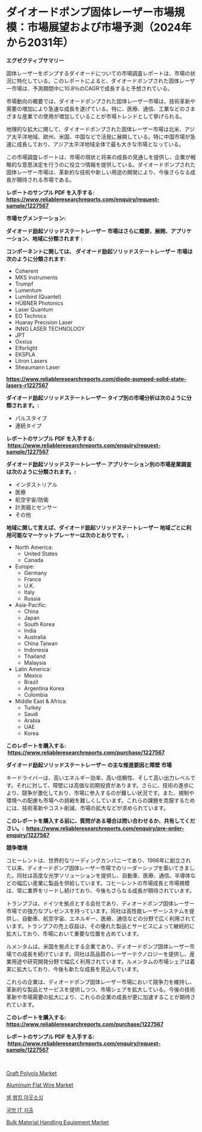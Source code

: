 <p><h1>ダイオードポンプ固体レーザー市場規模：市場展望および市場予測（2024年から2031年）</h1></p><p><strong>エグゼクティブサマリー</strong></p>
<p><p>固体レーザーをポンプするダイオードについての市場調査レポートは、市場の状況に特化している。このレポートによると、ダイオードポンプされた固体レーザー市場は、予測期間中に10.8％のCAGRで成長すると予想されている。 </p><p>市場動向の概要では、ダイオードポンプされた固体レーザー市場は、技術革新や需要の増加により急速な成長を遂げている。特に、医療、通信、工業などのさまざまな産業での使用が増加していることが市場トレンドとして挙げられる。</p><p>地理的な拡大に関して、ダイオードポンプされた固体レーザー市場は北米、アジア太平洋地域、欧州、米国、中国などで活発に展開している。特に中国市場が急速に成長しており、アジア太平洋地域全体で最も大きな市場となっている。</p><p>この市場調査レポートは、市場の現状と将来の成長の見通しを提供し、企業が戦略的な意思決定を行うのに役立つ情報を提供している。ダイオードポンプされた固体レーザー市場は、革新的な技術や新しい用途の開発により、今後さらなる成長が期待される市場である。</p></p>
<p><strong>レポートのサンプル PDF を入手する: <a href="https://www.reliableresearchreports.com/enquiry/request-sample/1227567">https://www.reliableresearchreports.com/enquiry/request-sample/1227567</a></strong></p>
<p><strong>市場セグメンテーション:</strong></p>
<p><strong> ダイオード励起ソリッドステートレーザー 市場はさらに概要、展開、アプリケーション、地域に分類されます :</strong></p>
<p><strong>コンポーネントに関しては、 ダイオード励起ソリッドステートレーザー 市場は次のように分類されます: &nbsp;</strong></p>
<p><ul><li>Coherent</li><li>MKS Instruments</li><li>Trumpf</li><li>Lumentum</li><li>Lumibird (Quantel)</li><li>HÜBNER Photonics</li><li>Laser Quantum</li><li>EO Technics</li><li>Huaray Precision Laser</li><li>INNO LASER TECHNOLOGY</li><li>JPT</li><li>Oxxius</li><li>Elforlight</li><li>EKSPLA</li><li>Litron Lasers</li><li>Sheaumann Laser</li></ul></p>
<p><strong><a href="https://www.reliableresearchreports.com/diode-pumped-solid-state-lasers-r1227567">https://www.reliableresearchreports.com/diode-pumped-solid-state-lasers-r1227567</a></strong></p>
<p><strong> ダイオード励起ソリッドステートレーザー タイプ別の市場分析は次のように分類されます。:</strong></p>
<p><ul><li>パルスタイプ</li><li>連続タイプ</li></ul></p>
<p><strong>レポートのサンプル PDF を入手する: &nbsp;<a href="https://www.reliableresearchreports.com/enquiry/request-sample/1227567">https://www.reliableresearchreports.com/enquiry/request-sample/1227567</a></strong></p>
<p><strong> ダイオード励起ソリッドステートレーザー アプリケーション別の市場産業調査は次のように分類されます。:</strong></p>
<p><ul><li>インダストリアル</li><li>医療</li><li>航空宇宙/防衛</li><li>計測器とセンサー</li><li>その他</li></ul></p>
<p><strong>地域に関して言えば、ダイオード励起ソリッドステートレーザー 地域ごとに利用可能なマーケットプレーヤーは次のとおりです。:</strong></p>
<p><ul>
    <li>
        North America:
        <ul>
            <li>United States</li>
            <li>Canada</li>
        </ul>
    </li>
    <li>
        Europe:
        <ul>
            <li>Germany</li>
            <li>France</li>
            <li>U.K.</li>
            <li>Italy</li>
            <li>Russia</li>
        </ul>
    </li>
    <li>
        Asia-Pacific:
        <ul>
            <li>China</li>
            <li>Japan</li>
            <li>South Korea</li>
            <li>India</li>
            <li>Australia</li>
            <li>China Taiwan</li>
            <li>Indonesia</li>
            <li>Thailand</li>
            <li>Malaysia</li>
        </ul>
    </li>
    <li>
        Latin America:
        <ul>
            <li>Mexico</li>
            <li>Brazil</li>
            <li>Argentina Korea</li>
            <li>Colombia</li>
        </ul>
    </li>
    <li>
        Middle East & Africa:
        <ul>
            <li>Turkey</li>
            <li>Saudi</li>
            <li>Arabia</li>
            <li>UAE</li>
            <li>Korea</li>
        </ul>
    </li>
    </ul></p>
<p><strong>このレポートを購入する: &nbsp;<a href="https://www.reliableresearchreports.com/purchase/1227567">https://www.reliableresearchreports.com/purchase/1227567</a></strong></p>
<p><strong>ダイオード励起ソリッドステートレーザー の主な推進要因と障壁 市場</strong></p>
<p><p>キードライバーは、高いエネルギー効率、高い信頼性、そして高い出力レベルです。それに対して、障壁には高価な初期投資があります。さらに、技術の進歩により、競争が激化しており、市場に参入するのが難しい状況です。また、規制や環境への配慮も市場への挑戦を難しくしています。これらの課題を克服するためには、技術革新やコスト削減、市場の拡大などが求められています。</p></p>
<p><strong>このレポートを購入する前に、質問がある場合は問い合わせるか、共有してください。:&nbsp; <a href="https://www.reliableresearchreports.com/enquiry/pre-order-enquiry/1227567">https://www.reliableresearchreports.com/enquiry/pre-order-enquiry/1227567</a></strong></p>
<p><strong>競争環境</strong></p>
<p><p>コヒーレントは、世界的なリーディングカンパニーであり、1996年に創立されて以来、ディオードポンプ固体レーザー市場でのリーダーシップを築いてきました。同社は高度な光学ソリューションを提供し、自動車、医療、通信、半導体などの幅広い産業に製品を供給しています。コヒーレントの市場成長と市場規模は、常に業界をリードし続けており、今後もさらなる成長が期待されています。</p><p>トランプフは、ドイツを拠点とする会社であり、ディオードポンプ固体レーザー市場での強力なプレゼンスを持っています。同社は高性能レーザーシステムを提供し、自動車、航空宇宙、エネルギー、医療、通信などの分野で広く利用されています。トランプフの売上収益は、その優れた製品とサービスによって継続的に拡大しており、市場において重要な位置を占めています。</p><p>ルメンタムは、米国を拠点とする企業であり、ディオードポンプ固体レーザー市場での成長を続けています。同社は高品質のレーザーテクノロジーを提供し、産業用途や研究開発分野で幅広く利用されています。ルメンタムの市場シェアは着実に拡大しており、今後も新たな成長を見込んでいます。</p><p>これらの企業は、ディオードポンプ固体レーザー市場において競争力を維持し、革新的な製品とサービスを提供しつつ、市場シェアを拡大している。今後の技術革新や市場需要の拡大により、これらの企業の成長が更に加速することが期待されています。</p></p>
<p><strong>このレポートを購入する: &nbsp; <a href="https://www.reliableresearchreports.com/purchase/1227567">https://www.reliableresearchreports.com/purchase/1227567</a></strong></p>
<p><strong>レポートのサンプル PDF を入手する: &nbsp;<a href="https://www.reliableresearchreports.com/enquiry/request-sample/1227567">https://www.reliableresearchreports.com/enquiry/request-sample/1227567</a></strong><strong></strong></p>
<p>&nbsp;</p>
<p><p><a href="https://www.linkedin.com/pulse/decoding-graft-polyols-market-deep-dive-latest-trends-segmentation-bbrvf?trackingId=M0mdA3xNASDmY2XFqjaGCA%3D%3D">Graft Polyols Market</a></p><p><a href="https://www.linkedin.com/pulse/aluminum-flat-wire-market-offers-provide-insightful-data-tde4f?trackingId=kNzWGaYCrVirTLP5go6k8Q%3D%3D">Aluminum Flat Wire Market</a></p><p><a href="https://medium.com/@isariontaru/%EC%85%80%EB%B1%85%ED%82%B9-%EC%95%84%EC%9B%83%EC%86%8C%EC%8B%B1-%EC%8B%9C%EC%9E%A5-%EA%B7%9C%EB%AA%A8-%EC%8B%9C%EC%9E%A5-%EC%A0%84%EB%A7%9D-%EB%B0%8F-%EC%8B%9C%EC%9E%A5-%EC%98%88%EC%B8%A1-2024%EB%85%84%EB%B6%80%ED%84%B0-2031%EB%85%84%EA%B9%8C%EC%A7%80-20f9063c7a2b">셀 뱅킹 아웃소싱</a></p><p><a href="https://medium.com/@dudleyferry/%EB%B0%A9%EC%9C%84-it-%EC%A7%80%EC%B6%9C-%EC%8B%9C%EC%9E%A5-%EA%B7%9C%EB%AA%A8-%EC%8B%9C%EC%9E%A5-%EC%A0%84%EB%A7%9D-%EB%B0%8F-%EC%8B%9C%EC%9E%A5-%EC%98%88%EC%B8%A1-2024%EB%85%84%EB%B6%80%ED%84%B0-2031%EB%85%84%EA%B9%8C%EC%A7%80-44d33dd4a3a8">국방 IT 지출</a></p><p><a href="https://view.publitas.com/reportprime-1/bulk-material-handling-equipment-market-trends-forecast-and-competitive-analysis-to-2031/">Bulk Material Handling Equipment Market</a></p></p>